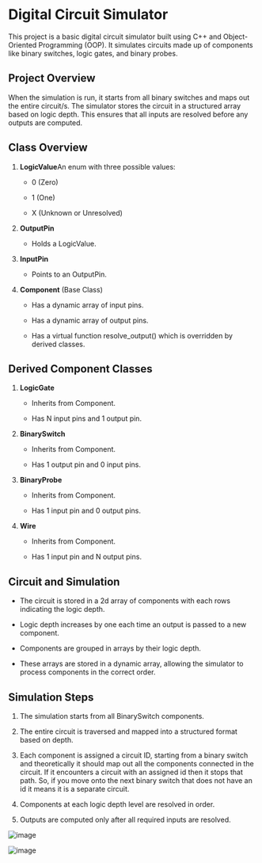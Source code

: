 Digital Circuit Simulator
=========================

This project is a basic digital circuit simulator built using C++ and Object-Oriented Programming (OOP). It simulates circuits made up of components like binary switches, logic gates, and binary probes.

Project Overview
----------------

When the simulation is run, it starts from all binary switches and maps out the entire circuit/s. The simulator stores the circuit in a structured array based on logic depth. This ensures that all inputs are resolved before any outputs are computed.

Class Overview
--------------

1.  **LogicValue**An enum with three possible values:
    
    *   0 (Zero)
        
    *   1 (One)
        
    *   X (Unknown or Unresolved)
        
2.  **OutputPin**
    
    *   Holds a LogicValue.
        
3.  **InputPin**
    
    *   Points to an OutputPin.
        
4.  **Component** (Base Class)
    
    *   Has a dynamic array of input pins.
        
    *   Has a dynamic array of output pins.
        
    *   Has a virtual function resolve_output() which is overridden by derived classes.
        

Derived Component Classes
-------------------------

1.  **LogicGate**
    
    *   Inherits from Component.
        
    *   Has N input pins and 1 output pin.
        
        
2.  **BinarySwitch**
    
    *   Inherits from Component.
        
    *   Has 1 output pin and 0 input pins.
        
3.  **BinaryProbe**
    
    *   Inherits from Component.
        
    *   Has 1 input pin and 0 output pins.
        
4.  **Wire**
    
    *   Inherits from Component.
        
    *   Has 1 input pin and N output pins.
        

Circuit and Simulation
----------------------

*   The circuit is stored in  a 2d array of components with each rows indicating the logic depth.
    
*   Logic depth increases by one each time an output is passed to a new component.
    
*   Components are grouped in arrays by their logic depth.
    
*   These arrays are stored in a dynamic array, allowing the simulator to process components in the correct order.
    

Simulation Steps
----------------

1.  The simulation starts from all BinarySwitch components.
    
2.  The entire circuit is traversed and mapped into a structured format based on depth.

3. Each component is assigned a circuit ID, starting from a binary switch and theoretically it should map out all the components connected in the circuit. 
   If it encounters a circuit with an assigned id then it stops that path. 
   So, if you move onto the next binary switch that does not have an id it means it is a separate circuit.
    
4.  Components at each logic depth level are resolved in order.
    
5.  Outputs are computed only after all required inputs are resolved.

![image](https://github.com/user-attachments/assets/92a9d4f9-17f8-4c3f-9a86-1a3a3630019f)

![image](https://github.com/user-attachments/assets/9eb4e109-4ae5-478d-9f12-a0d14cfd8804)



